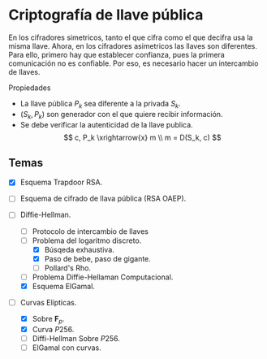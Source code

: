 # Criptografía de llave pública

En los cifradores simetricos, tanto el que cifra como el que decifra usa la misma llave. Ahora, en los cifradores asimetricos las llaves son diferentes. Para ello, primero hay que establecer confianza, pues la primera comunicación no es confiable. Por eso, es necesario hacer un intercambio de llaves.  

Propiedades

- La llave pública $P_k$ sea diferente a la privada $S_k$.
- $(S_k, P_k)$ son generador con el que quiere recibir información.
- Se debe verificar la autenticidad de la llave publica.
    $$
    c, P_k \xrightarrow{x} m \\
    m = D(S_k, c)
    $$

## Temas  

- [x] Esquema Trapdoor RSA.  
- [ ] Esquema de cifrado de llava pública (RSA OAEP).  

- [ ] Diffie-Hellman.  
  - [ ] Protocolo de intercambio de llaves
  - [ ] Problema del logaritmo discreto.  
    - [x] Búsqeda exhaustiva.
    - [x] Paso de bebe, paso de gigante.
    - [ ] Pollard's Rho.  
    <!-- - [ ] Pohlig-Hellman.   -->
  - [ ] Problema Diffie-Hellaman Computacional.  
  - [x] Esquema ElGamal.  

- [ ] Curvas Elípticas.  
  - [x] Sobre $\mathbf{F}_p$.  
  - [x] Curva $P256$.
  - [ ] Diffi-Hellman Sobre $P256$.  
  - [ ] ElGamal con curvas.
